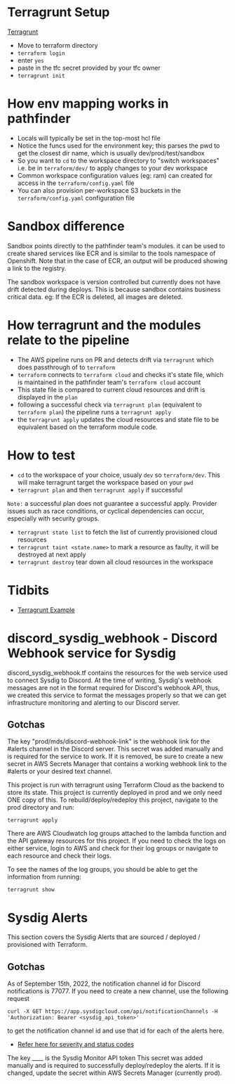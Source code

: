 # Terragrunt Setup

[Terragrunt](https://terragrunt.gruntwork.io/)

- Move to terraform directory
- `terraform login`
- enter `yes`
- paste in the tfc secret provided by your tfc owner
- `terragrunt init`

# How env mapping works in pathfinder

- Locals will typically be set in the top-most hcl file
- Notice the funcs used for the environment key; this parses the pwd to get the closest dir name, which is usually dev/prod/test/sandbox
- So you want to `cd` to the workspace directory to "switch workspaces" i.e. be in `terraform/dev/` to apply changes to your dev workspace
- Common workspace configuration values (eg: ram) can created for access in the `terraform/config.yaml` file
- You can also provision per-workspace S3 buckets in the `terraform/config.yaml` configuration file

# Sandbox difference

Sandbox points directly to the pathfinder team's modules. it can be used to create shared services like ECR and is similar to the tools namespace of Openshift.
Note that in the case of ECR, an output will be produced showing a link to the registry.

The sandbox workspace is version controlled but currently does not have drift detected during deploys.
This is because sandbox contains business critical data. eg: If the ECR is deleted, all images are deleted.

# How terragrunt and the modules relate to the pipeline

- The AWS pipeline runs on PR and detects drift via `terragrunt` which does passthrough of to `terraform`
- `terraform` connects to `terraform cloud` and checks it's state file, which is maintained in the pathfinder team's `terraform cloud` account
- This state file is compared to current cloud resources and drift is displayed in the `plan`
- following a successful check via `terragrunt plan` (equivalent to `terraform plan`) the pipeline runs a `terragrunt apply`
- the `terragrunt apply` updates the cloud resources and state file to be equivalent based on the terraform module code.

# How to test

- `cd` to the workspace of your choice, usualy `dev` so `terraform/dev`. This will make terragrunt target the workspace based on your `pwd`
- `terragrunt plan` and then `terragrunt apply` if successful

`Note:` a successful plan does not guarantee a successful apply. Provider issues such as race conditions, or cyclical dependencies can occur, especially with security groups.

- `terragrunt state list` to fetch the list of currently provisioned cloud resources
- `terragrunt taint <state.name>` to mark a resource as faulty, it will be destroyed at next apply
- `terragrunt destroy` tear down all cloud resources in the workspace

# Tidbits

- [Terragrunt Example](https://github.com/gruntwork-io/terragrunt-infrastructure-modules-example)


# discord_sysdig_webhook - Discord Webhook service for Sysdig

discord_sysdig_webhook.tf contains the resources for the web service used to connect
Sysdig to Discord. At the time of writing, Sysdig's webhook messages are not in the 
format required for Discord's webhook API, thus, we created this service to format the 
messages properly so that we can get infrastructure monitoring and alerting to our Discord server. 

## Gotchas

The key "prod/mds/discord-webhook-link" is the webhook link for the #alerts channel in the Discord server. This secret was added manually and is required for the service to work. If it is removed, be sure to create a new secret in AWS Secrets Manager that contains a working webhook link to the #alerts or your desired text channel. 

This project is run with terragrunt using Terraform Cloud as the backend to store its state. This project is currently deployed in prod and we only need ONE copy of this. To rebuild/deploy/redeploy this project, navigate to the prod directory and run:

`terragrunt apply`

There are AWS Cloudwatch log groups attached to the lambda function and the API gateway resources for this project. If you need to check the logs on either service, login to AWS and check for their log groups or navigate to each resource and check their logs. 

To see the names of the log groups, you should be able to get the information from running:

`terragrunt show`

# Sysdig Alerts 

This section covers the Sysdig Alerts that are sourced / deployed / provisioned with Terraform.

## Gotchas

As of September 15th, 2022, the notification channel  id for Discord notifications
is 77077. If you need to create a new channel, use the following request 

` curl -X GET https://app.sysdigcloud.com/api/notificationChannels -H 'Authorization: Bearer <sysdig_api_token>' `

to get the notification channel id and use that id for each of the alerts here.

- [Refer here for severity and status codes](https://docs.sysdig.com/en/docs/sysdig-monitor/events/severity-and-status/)


The key ____ is the Sysdig Monitor API token This secret was added manually and is required to successfully deploy/redeploy the alerts. If it is changed, update the secret within AWS Secrets Manager (currently prod).